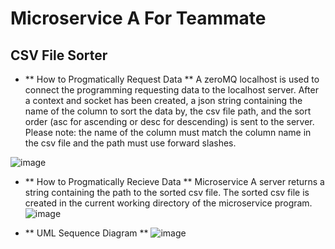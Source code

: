 # Microservice A For Teammate
## CSV File Sorter
- ** How to Progmatically Request Data **
  A zeroMQ localhost is used to connect the programming requesting data to the localhost server. After a context and socket has been created, a json string containing the name of the column to sort the data by, the csv file path, and the sort order (asc for ascending or desc for descending) is sent to the server.  Please note: the name of the column must match the column name in the csv file and the path must use forward slashes.

![image](https://github.com/user-attachments/assets/dbc8e368-f053-4bd9-86bf-4abba19326f8)

- ** How to Progmatically Recieve Data **
  Microservice A server returns a string containing the path to the sorted csv file.  The sorted csv file is created in the current working directory of the microservice program.
  ![image](https://github.com/user-attachments/assets/76e30f89-6b7f-4559-a271-ec2e039c8443)

- ** UML Sequence Diagram **
![image](https://github.com/user-attachments/assets/5004591e-5762-43b0-a79d-3a98766ed554)


